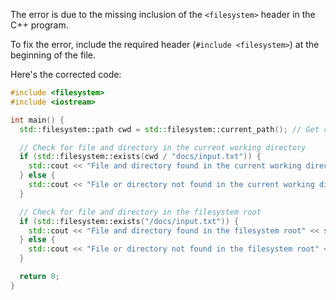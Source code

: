 The error is due to the missing inclusion of the `<filesystem>` header in the C++ program.

To fix the error, include the required header (`#include <filesystem>`) at the beginning of the file.

Here's the corrected code:

```cpp
#include <filesystem>
#include <iostream>

int main() {
  std::filesystem::path cwd = std::filesystem::current_path(); // Get current working directory

  // Check for file and directory in the current working directory
  if (std::filesystem::exists(cwd / "docs/input.txt")) {
    std::cout << "File and directory found in the current working directory" << std::endl;
  } else {
    std::cout << "File or directory not found in the current working directory" << std::endl;
  }

  // Check for file and directory in the filesystem root
  if (std::filesystem::exists("/docs/input.txt")) {
    std::cout << "File and directory found in the filesystem root" << std::endl;
  } else {
    std::cout << "File or directory not found in the filesystem root" << std::endl;
  }

  return 0;
}
```
